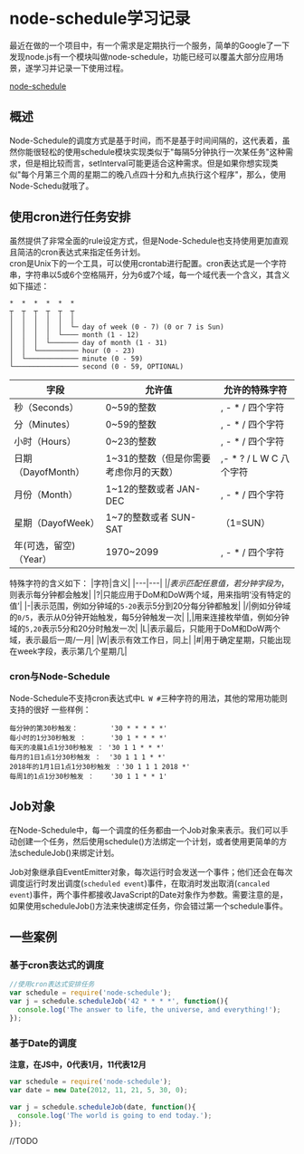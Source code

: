 # node-schedule学习记录
最近在做的一个项目中，有一个需求是定期执行一个服务，简单的Google了一下发现node.js有一个模块叫做node-schedule，功能已经可以覆盖大部分应用场景，遂学习并记录一下使用过程。  

[node-schedule](https://www.npmjs.com/package/node-schedule)

## 概述

Node-Schedule的调度方式是基于时间，而不是基于时间间隔的，这代表着，虽然你能很轻松的使用schedule模块实现类似于"每隔5分钟执行一次某任务"这种需求，但是相比较而言，setInterval可能更适合这种需求。但是如果你想实现类似"每个月第三个周的星期二的晚八点四十分和九点执行这个程序"，那么，使用Node-Schedu就哦了。

## 使用cron进行任务安排

虽然提供了非常全面的rule设定方式，但是Node-Schedule也支持使用更加直观且简洁的cron表达式来指定任务计划。  
cron是Unix下的一个工具，可以使用crontab进行配置。cron表达式是一个字符串，字符串以5或6个空格隔开，分为6或7个域，每一个域代表一个含义，其含义如下描述：
```
*  *  *  *  *  *
┬  ┬  ┬  ┬  ┬  ┬
│  │  │  │  │  │
│  │  │  │  │  └─ day of week (0 - 7) (0 or 7 is Sun)
│  │  │  │  └──── month (1 - 12)
│  │  │  └─────── day of month (1 - 31)
│  │  └────────── hour (0 - 23)
│  └───────────── minute (0 - 59)
└──────────────── second (0 - 59, OPTIONAL)
```
|字段|允许值|允许的特殊字符|
|---|---|---|
|秒（Seconds）|0~59的整数|, - * / 四个字符|
|分（Minutes）|0~59的整数|, - * / 四个字符|
|小时（Hours）|0~23的整数|, - * / 四个字符|
|日期（DayofMonth）|1~31的整数（但是你需要考虑你月的天数）|,- * ? / L W C 八个字符|
|月份（Month）|1~12的整数或者 JAN-DEC|, - * / 四个字符|
|星期（DayofWeek）|1~7的整数或者 SUN-SAT|（1=SUN）|, - * ? / L C # 八个字符|
|年(可选，留空)（Year）|1970~2099|, - * / 四个字符|

特殊字符的含义如下：
|字符|含义|
|---|---|
|*|表示匹配任意值，若分钟字段为*，则表示每分钟都会触发|
|?|只能应用于DoM和DoW两个域，用来指明‘没有特定的值’|
|-|表示范围，例如分钟域的`5-20`表示5分到20分每分钟都触发|
|/|例如分钟域的`0/5`，表示从0分钟开始触发，每5分钟触发一次|
|,|用来连接枚举值，例如分钟域的`5,20`表示5分和20分时触发一次|
|L|表示最后，只能用于DoM和DoW两个域，表示最后一周/一月|
|W|表示有效工作日，同上|
|#|用于确定星期，只能出现在week字段，表示第几个星期几|

### cron与Node-Schedule

Node-Schedule不支持cron表达式中`L W #`三种字符的用法，其他的常用功能则支持的很好
一些样例：
```
每分钟的第30秒触发：        '30 * * * * *'
每小时的1分30秒触发 ：      '30 1 * * * *'
每天的凌晨1点1分30秒触发 ： '30 1 1 * * *'
每月的1日1点1分30秒触发 ：  '30 1 1 1 * *'
2018年的1月1日1点1分30秒触发 ：'30 1 1 1 2018 *'
每周1的1点1分30秒触发 ：    '30 1 1 * * 1' 
```

## Job对象

在Node-Schedule中，每一个调度的任务都由一个Job对象来表示。我们可以手动创建一个任务，然后使用schedule()方法绑定一个计划，或者使用更简单的方法scheduleJob()来绑定计划。

Job对象继承自EventEmitter对象，每次运行时会发送一个事件；他们还会在每次调度运行时发出调度(`scheduled event`)事件，在取消时发出取消(`cancaled event`)事件，两个事件都接收JavaScript的Date对象作为参数。需要注意的是，如果使用scheduleJob()方法来快速绑定任务，你会错过第一个schedule事件。

## 一些案例

### 基于cron表达式的调度
```js
//使用cron表达式安排任务
var schedule = require('node-schedule');
var j = schedule.scheduleJob('42 * * * *', function(){
  console.log('The answer to life, the universe, and everything!');
});
```
### 基于Date的调度
**注意，在JS中，0代表1月，11代表12月**
```js
var schedule = require('node-schedule');
var date = new Date(2012, 11, 21, 5, 30, 0);
 
var j = schedule.scheduleJob(date, function(){
  console.log('The world is going to end today.');
});
```
//TODO
